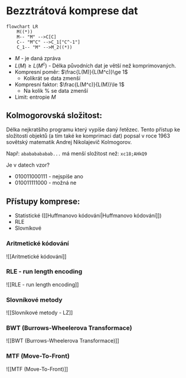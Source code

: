 # Bezztrátová komprese dat
``` mermaid
flowchart LR
	M((*))
	M-- "M" -->C[C]
	C-- "M^C" -->C_1["C^-1"]
	C_1-- "M" -->M_2((*))
```
- $M$ - je daná zpráva
- $L(M) \ge L(M^c)$ - Délka původních dat je větší než komprimovaných.
- Kompresní poměr: $\frac{L(M)}{L(M^c)}\ge 1$
	- Kolikrát se data zmenší
- Kompresní faktor: $\frac{L(M^c)}{L(M)}\le 1$
	- Na kolik % se data zmenší
- Limit: entropie $M$

## Kolmogorovská složitost:
Délka nejkratšího programu který vypíše daný řetězec. 
Tento přístup ke složitosti objektů (a tím také ke komprimaci dat) popsal v roce 1963 sovětský matematik Andrej Nikolajevič Kolmogorov.

Např: `abababababab...` má menší složitost než: `xc18;AHkQ9`

Je v datech vzor?
- 010011000111 - nejspíše ano
- 010011111000 - možná ne

## Přístupy komprese:
- Statistické ([[Huffmanovo kódování|Huffmanovo kódování]])
- RLE
- Slovníkové

### Aritmetické kódování
![[Aritmetické kódování]]

### RLE - run length encoding
![[RLE - run length encoding]]

### Slovníkové metody
![[Slovníkové metody - LZ]]

### BWT (Burrows-Wheelerova Transformace)
![[BWT (Burrows-Wheelerova Transformace)]]

### MTF (Move-To-Front)
![[MTF (Move-To-Front)]]